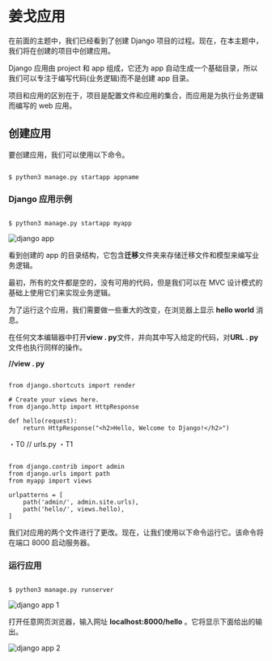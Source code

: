 # 姜戈应用



在前面的主题中，我们已经看到了创建 Django 项目的过程。现在，在本主题中，我们将在创建的项目中创建应用。

Django 应用由 project 和 app 组成，它还为 app 自动生成一个基础目录，所以我们可以专注于编写代码(业务逻辑)而不是创建 app 目录。

项目和应用的区别在于，项目是配置文件和应用的集合，而应用是为执行业务逻辑而编写的 web 应用。

## 创建应用

要创建应用，我们可以使用以下命令。

```

$ python3 manage.py startapp appname

```

### Django 应用示例

```

$ python3 manage.py startapp myapp

```

![django app](../Images/4acb633e9374e5934b3757a0c9eb7fc8.png)

看到创建的 app 的目录结构，它包含**迁移**文件夹来存储迁移文件和模型来编写业务逻辑。

最初，所有的文件都是空的，没有可用的代码，但是我们可以在 MVC 设计模式的基础上使用它们来实现业务逻辑。

为了运行这个应用，我们需要做一些重大的改变，在浏览器上显示 **hello world** 消息。

在任何文本编辑器中打开**view . py**文件，并向其中写入给定的代码，对**URL . py**文件也执行同样的操作。

**//view . py**

```

from django.shortcuts import render

# Create your views here.
from django.http import HttpResponse

def hello(request):
	return HttpResponse("<h2>Hello, Welcome to Django!</h2>")

```

・T0️ // urls.py ・T1️

```

from django.contrib import admin
from django.urls import path
from myapp import views

urlpatterns = [
    path('admin/', admin.site.urls),
    path('hello/', views.hello),
]

```

我们对应用的两个文件进行了更改。现在，让我们使用以下命令运行它。该命令将在端口 8000 启动服务器。

### 运行应用

```

$ python3 manage.py runserver

```

![django app 1](../Images/7990f8c4c8a724479eb473a67764d1f6.png)

打开任意网页浏览器，输入网址 **localhost:8000/hello** 。它将显示下面给出的输出。

![django app 2](../Images/8dcb70705e8858c3e8ffabff6210700d.png)
